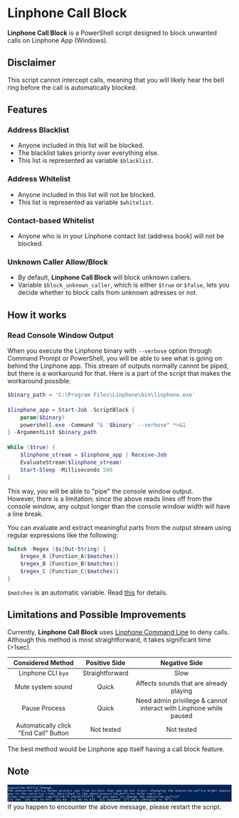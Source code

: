# Linphone Call Block

**Linphone Call Block** is a PowerShell script designed to block unwanted calls on Linphone App (Windows).   

## Disclaimer

This script cannot intercept calls, meaning that you will likely hear the bell ring before the call is automatically blocked.  

## Features

### Address Blacklist
- Anyone included in this list will be blocked. 
- The blacklist takes priority over everything else. 
- This list is represented as variable `$blacklist`.

### Address Whitelist
- Anyone included in this list will not be blocked. 
- This list is represented as variable `$whitelist`.  

### Contact-based Whitelist
- Anyone who is in your Linphone contact list (address book) will not be blocked. 

### Unknown Caller Allow/Block
- By default, **Linphone Call Block** will block unknown callers. 
- Variable `$block_unknown_caller`, which is either `$true` or `$false`, lets you decide whether to block calls from unknown adresses or not.  

## How it works

### Read Console Window Output

When you execute the Linphone binary with `--verbose` option through Command Prompt or PowerShell, you will be able to see what is going on behind the Linphone app. This stream of outputs normally cannot be piped, but there is a workaround for that. Here is a part of the script that makes the workaround possible:  

```PowerShell
$binary_path = 'C:\Program Files\Linphone\bin\linphone.exe'

$linphone_app = Start-Job -ScriptBlock {
    param($binary)
    powershell.exe -Command "& '$binary' --verbose" *>&1
} -ArgumentList $binary_path

While ($true) {
    $linphone_stream = $linphone_app | Receive-Job
    EvaluateStream($linphone_stream)
    Start-Sleep -Milliseconds 500
}
```
This way, you will be able to "pipe" the console window output.  
However, there is a limitation; since the above reads lines off from the console window, any output longer than the console window width will have a line break.  

You can evaluate and extract meaningful parts from the output stream using regular expressions like the following:  

```PowerShell
Switch -Regex ($s|Out-String) {
    $regex_A {Function_A($matches)}
    $regex_B {Function_B($matches)}
    $regex_C {Function_C($matches)}
}
```
`$matches` is an automatic variable. Read [this](https://docs.microsoft.com/en-us/powershell/module/microsoft.powershell.core/about/about_regular_expressions) for details.

## Limitations and Possible Improvements  

Currently, **Linphone Call Block** uses [Linphone Command Line](https://wiki.linphone.org/xwiki/wiki/public/view/Linphone/URI%20Handlers%20%28Desktop%20only%29/) to deny calls. Although this method is most straightforward, it takes significant time (>1sec). 

| Considered Method |  Positive Side  | Negative Side |
|:-----------------------------:|:---------:|:--------------:|
| Linphone CLI `bye` | Straightforward | Slow |
| Mute system sound | Quick | Affects sounds that are already playing |
| Pause Process | Quick | Need admin privillege & cannot interact with Linphone while paused |
| Automatically click "End Call" Button | Not tested | Not tested |

The best method would be Linphone app itself having a call block feature.  

## Note

<img src="./assets/Execution policy.PNG" width="1100" alt="Execution Policy Change"/>  
If you happen to encounter the above message, please restart the script.  
